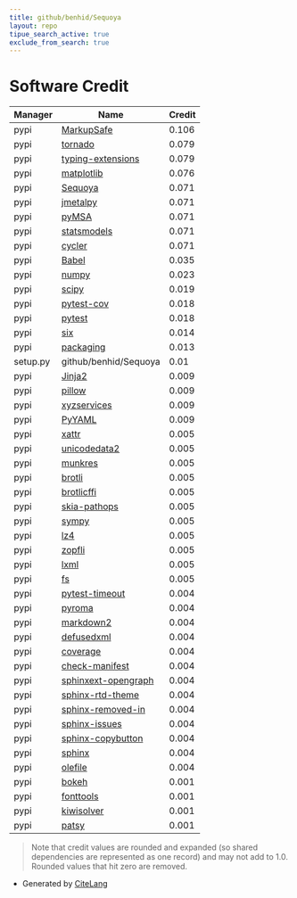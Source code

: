 ```yaml
---
title: github/benhid/Sequoya
layout: repo
tipue_search_active: true
exclude_from_search: true
---
```

# Software Credit

|Manager|Name|Credit|
|-------|----|------|
|pypi|[MarkupSafe](https://palletsprojects.com/p/markupsafe/)|0.106|
|pypi|[tornado](http://www.tornadoweb.org/)|0.079|
|pypi|[typing-extensions](https://typing.readthedocs.io/)|0.079|
|pypi|[matplotlib](https://matplotlib.org)|0.076|
|pypi|[Sequoya](https://github.com/benhid/Sequoya)|0.071|
|pypi|[jmetalpy](https://github.com/jMetal/jMetalPy)|0.071|
|pypi|[pyMSA](https://github.com/benhid/pyMSA)|0.071|
|pypi|[statsmodels](https://www.statsmodels.org/)|0.071|
|pypi|[cycler](https://github.com/matplotlib/cycler)|0.071|
|pypi|[Babel](https://pypi.org/project/Babel)|0.035|
|pypi|[numpy](https://pypi.org/project/numpy)|0.023|
|pypi|[scipy](https://pypi.org/project/scipy)|0.019|
|pypi|[pytest-cov](https://pypi.org/project/pytest-cov)|0.018|
|pypi|[pytest](https://pypi.org/project/pytest)|0.018|
|pypi|[six](https://pypi.org/project/six)|0.014|
|pypi|[packaging](https://pypi.org/project/packaging)|0.013|
|setup.py|github/benhid/Sequoya|0.01|
|pypi|[Jinja2](https://palletsprojects.com/p/jinja/)|0.009|
|pypi|[pillow](https://python-pillow.org)|0.009|
|pypi|[xyzservices](https://github.com/geopandas/xyzservices)|0.009|
|pypi|[PyYAML](https://pyyaml.org/)|0.009|
|pypi|[xattr](https://pypi.org/project/xattr)|0.005|
|pypi|[unicodedata2](https://pypi.org/project/unicodedata2)|0.005|
|pypi|[munkres](https://pypi.org/project/munkres)|0.005|
|pypi|[brotli](https://pypi.org/project/brotli)|0.005|
|pypi|[brotlicffi](https://pypi.org/project/brotlicffi)|0.005|
|pypi|[skia-pathops](https://pypi.org/project/skia-pathops)|0.005|
|pypi|[sympy](https://pypi.org/project/sympy)|0.005|
|pypi|[lz4](https://pypi.org/project/lz4)|0.005|
|pypi|[zopfli](https://pypi.org/project/zopfli)|0.005|
|pypi|[lxml](https://pypi.org/project/lxml)|0.005|
|pypi|[fs](https://pypi.org/project/fs)|0.005|
|pypi|[pytest-timeout](https://pypi.org/project/pytest-timeout)|0.004|
|pypi|[pyroma](https://pypi.org/project/pyroma)|0.004|
|pypi|[markdown2](https://pypi.org/project/markdown2)|0.004|
|pypi|[defusedxml](https://pypi.org/project/defusedxml)|0.004|
|pypi|[coverage](https://pypi.org/project/coverage)|0.004|
|pypi|[check-manifest](https://pypi.org/project/check-manifest)|0.004|
|pypi|[sphinxext-opengraph](https://pypi.org/project/sphinxext-opengraph)|0.004|
|pypi|[sphinx-rtd-theme](https://pypi.org/project/sphinx-rtd-theme)|0.004|
|pypi|[sphinx-removed-in](https://pypi.org/project/sphinx-removed-in)|0.004|
|pypi|[sphinx-issues](https://pypi.org/project/sphinx-issues)|0.004|
|pypi|[sphinx-copybutton](https://pypi.org/project/sphinx-copybutton)|0.004|
|pypi|[sphinx](https://pypi.org/project/sphinx)|0.004|
|pypi|[olefile](https://pypi.org/project/olefile)|0.004|
|pypi|[bokeh](https://github.com/bokeh/bokeh)|0.001|
|pypi|[fonttools](http://github.com/fonttools/fonttools)|0.001|
|pypi|[kiwisolver](https://github.com/nucleic/kiwi)|0.001|
|pypi|[patsy](https://github.com/pydata/patsy)|0.001|


> Note that credit values are rounded and expanded (so shared dependencies are represented as one record) and may not add to 1.0. Rounded values that hit zero are removed.


- Generated by [CiteLang](https://github.com/vsoch/citelang)
